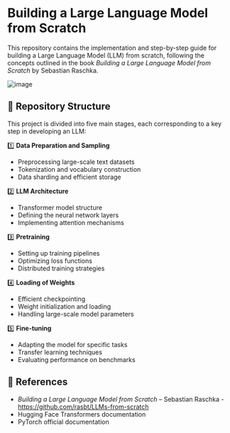 
# Building a Large Language Model from Scratch  

This repository contains the implementation and step-by-step guide for building a Large Language Model (LLM) from scratch, following the concepts outlined in the book *Building a Large Language Model from Scratch* by Sebastian Raschka.  

![image](https://github.com/user-attachments/assets/5454c683-b0ef-4833-868d-bb7f0440fb56)


## 📂 Repository Structure  

This project is divided into five main stages, each corresponding to a key step in developing an LLM:  

1️⃣ **Data Preparation and Sampling**  
   - Preprocessing large-scale text datasets  
   - Tokenization and vocabulary construction  
   - Data sharding and efficient storage  

2️⃣ **LLM Architecture**  
   - Transformer model structure  
   - Defining the neural network layers  
   - Implementing attention mechanisms  

3️⃣ **Pretraining**  
   - Setting up training pipelines  
   - Optimizing loss functions  
   - Distributed training strategies  

4️⃣ **Loading of Weights**  
   - Efficient checkpointing  
   - Weight initialization and loading  
   - Handling large-scale model parameters  

5️⃣ **Fine-tuning**  
   - Adapting the model for specific tasks  
   - Transfer learning techniques  
   - Evaluating performance on benchmarks  

## 📖 References  

- *Building a Large Language Model from Scratch* – Sebastian Raschka   - https://github.com/rasbt/LLMs-from-scratch
- Hugging Face Transformers documentation  
- PyTorch official documentation  

